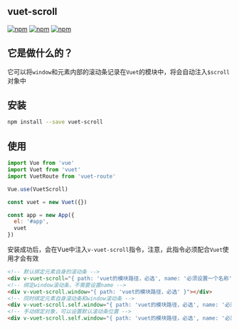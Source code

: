 ## vuet-scroll
[![npm](https://img.shields.io/npm/v/vuet-scroll.svg)](https://www.npmjs.com/package/vuet-scroll) 
[![npm](https://img.shields.io/npm/dm/vuet-scroll.svg)](https://www.npmjs.com/package/vuet-scroll)
[![npm](https://img.shields.io/npm/dt/vuet-scroll.svg)](https://www.npmjs.com/package/vuet-scroll)


## 它是做什么的？
它可以将`window`和元素内部的滚动条记录在`Vuet`的模块中，将会自动注入`$scroll`对象中


## 安装
```bash
npm install --save vuet-scroll
```


## 使用
```javascript
import Vue from 'vue'
import Vuet from 'vuet'
import VuetRoute from 'vuet-route'

Vue.use(VuetScroll)

const vuet = new Vuet({})

const app = new App({
  el: '#app',
  vuet
})

```
安装成功后，会在Vue中注入`v-vuet-scroll`指令，注意，此指令必须配合`Vuet`使用才会有效
```html
<!-- 默认绑定元素自身的滚动条 -->
<div v-vuet-scroll="{ path: 'vuet的模块路径，必选', name: '必须设置一个名称' }"></div>
<!-- 绑定window滚动条，不需要设置name -->
<div v-vuet-scroll.window="{ path: 'vuet的模块路径，必选' }"></div>
<!-- 同时绑定元素自身滚动条和window滚动条 -->
<div v-vuet-scroll.self.window="{ path: 'vuet的模块路径，必选', name: '必须设置一个名称' }"></div>
<!-- 手动绑定对象，可以设置默认滚动条位置 -->
<div v-vuet-scroll.self.window="{ path: 'vuet的模块路径，必选', name: '必须设置一个名称', self: { x: 0, y: 0 }, window: { x: 0, y: 0 } }"></div>
```